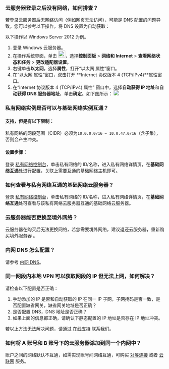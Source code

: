 ### 云服务器登录之后没有网络，如何排查？
若登录云服务器后无网络访问（例如网页无法访问），可能是 DNS 配置的问题导致。您可以参考以下操作，将 DNS 设置为自动获取：


<dx-alert infotype="explain" title="">
 以下操作以 Windows Server 2012 为例。
</dx-alert>


1. 登录 Windows 云服务器。
2. 在操作系统界面，单击 <img src="https://main.qcloudimg.com/raw/87d894e564b7e837d9f478298cf2e292.png" style="margin: 0;width: 22px;">，选择**控制面板** > **网络和 Internet** > **查看网络状态和任务** > **更改适配器设置**。
3. 右键单击**以太网**，选择**属性**，打开“以太网 属性”窗口。
4. 在“以太网 属性”窗口，双击打开 **Internet 协议版本 4 (TCP/IPv4)**属性窗口。
5. 在“Internet 协议版本 4 (TCP/IPv4) 属性” 窗口中，选择**自动获得 IP 地址**和**自动获得 DNS 服务器地址**，单击**确定**。如下图所示：
![](https://main.qcloudimg.com/raw/dd5f2a477d38ca13a6147078770c10d4.png)

### 私有网络实例是否可以与基础网络实例互通？

#### 支持，但是有以下限制：
私有网络的网段范围（CIDR）必须为`10.0.0.0/16 ~ 10.0.47.0/16`（含子集），否则会产生冲突。

#### 设置步骤：
登录 [私有网络控制台](https://console.cloud.tencent.com/vpc/vpc?rid=1)，单击私有网络的 ID/名称，进入私有网络详情页，在**基础网络互通**处进行配置，关联上需要互通的基础网络主机即可。 

### 如何查看与私有网络互通的基础网络云服务器？
登录 [私有网络控制台](https://console.cloud.tencent.com/vpc/vpc?rid=1)，单击私有网络的 ID/名称，进入私有网络详情页，在**基础网络互通**处可查看与该私有网络云服务器互通的基础网络云服务器。

### 云服务器能否更换至境外网络？
云服务器在购买后无法更换网络，若您需要境外网络，建议退还云服务器，重新购买境外服务器 。

### 内网 DNS 怎么配置？
请参考 [内网 DNS](https://cloud.tencent.com/document/product/213/5225#.E5.86.85.E7.BD.91-dns)。

### 同一网段内本地  VPN 可以获取网段的 IP 但无法上网，如何解决？

请检查以下配置是否正确：
1. 手动添加的 IP 是否和自动获取的 IP 在同一 IP 子网，子网掩码是否一致，是否配置缺省网关，缺省网关地址是否正确？
2. 是否配置 DNS，DNS 地址是否正确？
3. 如果上面的信息都正确，请确认下静态配置的 IP 地址是否存在 IP 地址冲突。
  
若以上方法无法解决问题，请通过 [在线支持](https://cloud.tencent.com/online-service?from=doc_213
) 联系我们。

### 如何将 A 账号和 B 账号下的云服务器添加到同一个内网中？

账户之间的网络默认不互通，如需实现账号间网络互通，可购买 [对等连接](https://cloud.tencent.com/document/product/553/18837) 或者 [云联网](https://cloud.tencent.com/document/product/877/30805) 服务。
